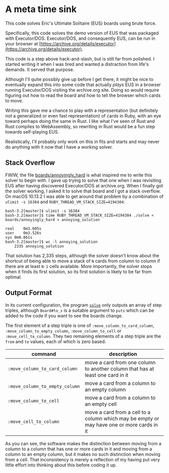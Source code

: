 # A meta time sink

This code solves Eric's Ultimate Solitaire (EUS) boards using brute force.

Specifically, this code solves the demo version of EUS that was
packaged with Executor/DOS.  Executor/DOS, and consequently EUS, can
be run in your browser at
[https://archive.org/details/executor](https://archive.org/details/executor).

This code is a step above hack-and-slash, but is still far from
polished. I started writing it when I was tired and wanted a
distraction from life's demands.  It served that purpose.

Although I'll quite possibly give up before I get there, it might be
nice to eventually expand this into some code that actually *plays*
EUS in a browser running Executor/DOS visiting the archive.org site.
Doing so would require figuring out how to read the board and how to
tell the browser which cards to move.

Writing this gave me a chance to play with a representation (but
definitely not a generalized or even fast representation) of cards in
Ruby, with an eye toward perhaps doing the same in Rust.  I like what
I've seen of Rust and Rust compiles to WebAssembly, so rewriting in
Rust would be a fun step towards self-playing EUS.

Realistically, I'll probably only work on this in fits and starts and
may never do anything with it now that I have a working solver.

## Stack Overflow

FWIW, the file [boards/annoyingly_hard](boards/annoyingly_hard) is
what inspired me to write this solver to begin with.  I gave up trying
to solve that one when I was revisiting EUS after having discovered
Executor/DOS at archive.org.  When I finally got the solver working, I
asked it to solve that board and I got a stack overflow.  On macOS
10.13.2 I was able to get around that problem by a combination of
`ulimit -s 16384` and `RUBY_THREAD_VM_STACK_SIZE=4194304`:

```
bash-3.2[master]$ ulimit -s 16384
bash-3.2[master]$ time RUBY_THREAD_VM_STACK_SIZE=4194304 ./solve < boards/annoyingly_hard > annoying_solution

real	0m3.605s
user	0m3.526s
sys	0m0.061s
bash-3.2[master]$ wc -l annoying_solution 
    2335 annoying_solution
```
That solution has 2,335 steps, although the solver doesn't know about
the shortcut of being able to move a stack of `N` cards from column to
column if there are at least `N-1` cells available.  More importantly, the
solver stops when it finds its first solution, so its first solution is likely
to be far from optimal.

## Output Format

In its current configuration, the program [`solve`](solve) only
outputs an array of step triples, although `Board#to_s` is a suitable argument
to `puts` which can be added to the code if you want to see the boards change.

The first element of a step triple is one of
`:move_column_to_card_column`, `:move_column_to_empty_column`,
`:move_column_to_cell` or `:move_cell_to_column`.  They two remaining
elements of a step triple are the `from` and `to` values, each of
which is zero based.

|command|description|
|-------|-----------|
|`:move_column_to_card_column`|move a card from one column to another column that has at least one card in it|
|`:move_column_to_empty_column`|move a card from a column to an empty column|
|`:move_column_to_cell`|move a card from a column to an empty cell|
|`:move_cell_to_column`|move a card from a cell to a column which may be empty or may have one or more cards in it|

As you can see, the software makes the distinction between moving from
a column to a column that has one or more cards in it and moving from
a column to an empty column, but it makes no such distinction when
moving from a cell.  That inconsistency is merely a reflection of my having
put very little effort into thinking about this before coding it up.

